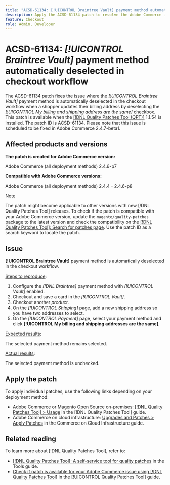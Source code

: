 ```yaml
---
title: "ACSD-61134: [!UICONTROL Braintree Vault] payment method automatically deselected in checkout workflow"
description: Apply the ACSD-61134 patch to resolve the Adobe Commerce issue where the *[!UICONTROL Braintree Vault]* payment method is automatically deselected in the checkout workflow when a shopper updates their billing address by deselecting the *[!UICONTROL My billing and shipping address are the same]* checkbox.
feature: Checkout
role: Admin, Developer
---
```

# ACSD-61134: *[!UICONTROL Braintree Vault]* payment method automatically deselected in checkout workflow

The ACSD-61134 patch fixes the issue where the *[!UICONTROL Braintree Vault]* payment method is automatically deselected in the checkout workflow when a shopper updates their billing address by deselecting the *[!UICONTROL My billing and shipping address are the same]* checkbox. This patch is available when the [[!DNL Quality Patches Tool (QPT)]](https://experienceleague.adobe.com/en/docs/commerce-knowledge-base/kb/announcements/commerce-announcements/magento-quality-patches-released-new-tool-to-self-serve-quality-patches) 1.1.54 is installed. The patch ID is ACSD-61134. Please note that this issue is scheduled to be fixed in Adobe Commerce 2.4.7-beta1.

## Affected products and versions

**The patch is created for Adobe Commerce version:**

Adobe Commerce (all deployment methods) 2.4.6-p7

**Compatible with Adobe Commerce versions:**

Adobe Commerce (all deployment methods) 2.4.4 - 2.4.6-p8

>[!NOTE]
>
>The patch might become applicable to other versions with new [!DNL Quality Patches Tool] releases. To check if the patch is compatible with your Adobe Commerce version, update the `magento/quality-patches` package to the latest version and check the compatibility on the [[!DNL Quality Patches Tool]: Search for patches page](https://experienceleague.adobe.com/tools/commerce-quality-patches/index.html). Use the patch ID as a search keyword to locate the patch.

## Issue

**[!UICONTROL Braintree Vault]** payment method is automatically deselected in the checkout workflow.

<u>Steps to reproduce</u>:

1. Configure the *[!DNL Braintree]* payment method with *[!UICONTROL Vault]* enabled.
1. Checkout and save a card in the *[!UICONTROL Vault]*.
1. Checkout another *product*.
1. On the *[!UICONTROL Shipping]* page, add a new shipping address so you have two addresses to select.
1. On the *[!UICONTROL Payment]* page, select your payment method and click **[!UICONTROL My billing and shipping addresses are the same]**.

<u>Expected results</u>:

The selected payment method remains selected.

<u>Actual results</u>:

The selected payment method is unchecked.

## Apply the patch

To apply individual patches, use the following links depending on your deployment method:

* Adobe Commerce or Magento Open Source on-premises: [[!DNL Quality Patches Tool] > Usage](/help/tools/quality-patches-tool/usage.md) in the [!DNL Quality Patches Tool] guide.
* Adobe Commerce on cloud infrastructure: [Upgrades and Patches > Apply Patches](https://experienceleague.adobe.com/docs/commerce-cloud-service/user-guide/develop/upgrade/apply-patches.html) in the Commerce on Cloud Infrastructure guide.

## Related reading

To learn more about [!DNL Quality Patches Tool], refer to:

* [[!DNL Quality Patches Tool]: A self-service tool for quality patches](/help/tools/quality-patches-tool/quality-patches-tool-to-self-serve-quality-patches.md) in the Tools guide.
* [Check if patch is available for your Adobe Commerce issue using [!DNL Quality Patches Tool]](/help/tools/quality-patches-tool/patches-available-in-qpt/check-patch-for-magento-issue-with-magento-quality-patches.md) in the [!UICONTROL Quality Patches Tool] guide.


